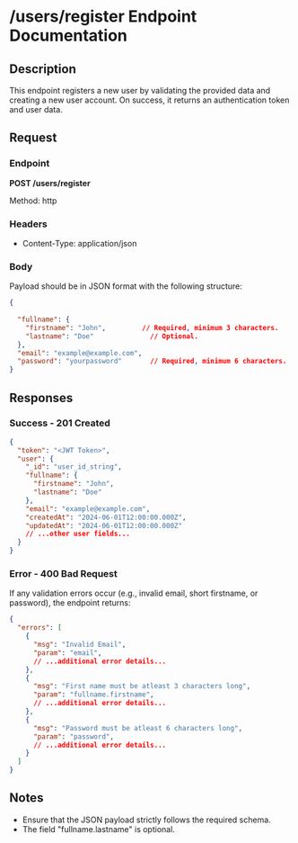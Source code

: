 # /users/register Endpoint Documentation

## Description
This endpoint registers a new user by validating the provided data and creating a new user account. On success, it returns an authentication token and user data.

## Request

### Endpoint 
**POST /users/register**

Method:  http

### Headers
- Content-Type: application/json

### Body
Payload should be in JSON format with the following structure:
```json
{
  
  "fullname": {
    "firstname": "John",         // Required, minimum 3 characters.
    "lastname": "Doe"              // Optional.
  },
  "email": "example@example.com",
  "password": "yourpassword"       // Required, minimum 6 characters.
}
```

## Responses

### Success - 201 Created
```json
{
  "token": "<JWT Token>",
  "user": {
    "_id": "user_id_string",
    "fullname": {
      "firstname": "John",
      "lastname": "Doe"
    },
    "email": "example@example.com",
    "createdAt": "2024-06-01T12:00:00.000Z",
    "updatedAt": "2024-06-01T12:00:00.000Z"
    // ...other user fields...
  }
}
```

### Error - 400 Bad Request
If any validation errors occur (e.g., invalid email, short firstname, or password), the endpoint returns:
```json
{
  "errors": [
    {
      "msg": "Invalid Email",
      "param": "email",
      // ...additional error details...
    },
    {
      "msg": "First name must be atleast 3 characters long",
      "param": "fullname.firstname",
      // ...additional error details...
    },
    {
      "msg": "Password must be atleast 6 characters long",
      "param": "password",
      // ...additional error details...
    }
  ]
}
```
  
## Notes
- Ensure that the JSON payload strictly follows the required schema.
- The field "fullname.lastname" is optional.
